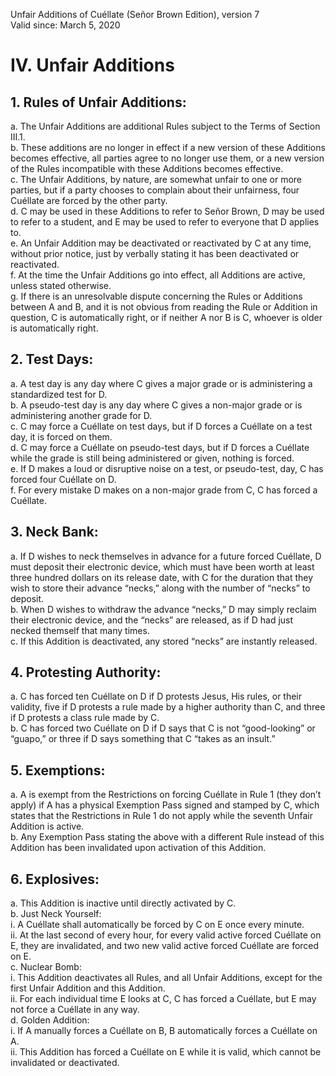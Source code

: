 Unfair Additions of Cuéllate (Señor Brown Edition), version 7  
Valid since: March 5, 2020

# IV. Unfair Additions
## 1. Rules of Unfair Additions:
a. The Unfair Additions are additional Rules subject to the Terms of Section III.1.  
b. These additions are no longer in effect if a new version of these Additions becomes effective, all parties agree to no longer use them, or a new version of the Rules incompatible with these Additions becomes effective.  
c. The Unfair Additions, by nature, are somewhat unfair to one or more parties, but if a party chooses to complain about their unfairness, four Cuéllate are forced by the other party.  
d. C may be used in these Additions to refer to Señor Brown, D may be used to refer to a student, and E may be used to refer to everyone that D applies to.  
e. An Unfair Addition may be deactivated or reactivated by C at any time, without prior notice, just by verbally stating it has been deactivated or reactivated.  
f. At the time the Unfair Additions go into effect, all Additions are active, unless stated otherwise.  
g. If there is an unresolvable dispute concerning the Rules or Additions between A and B, and it is not obvious from reading the Rule or Addition in question, C is automatically right, or if neither A nor B is C, whoever is older is automatically right.

## 2. Test Days:
a. A test day is any day where C gives a major grade or is administering a standardized test for D.  
b. A pseudo-test day is any day where C gives a non-major grade or is administering another grade for D.  
c. C may force a Cuéllate on test days, but if D forces a Cuéllate on a test day, it is forced on them.  
d. C may force a Cuéllate on pseudo-test days, but if D forces a Cuéllate while the grade is still being administered or given, nothing is forced.  
e. If D makes a loud or disruptive noise on a test, or pseudo-test, day, C has forced four Cuéllate on D.  
f. For every mistake D makes on a non-major grade from C, C has forced a Cuéllate.

## 3. Neck Bank:
a. If D wishes to neck themselves in advance for a future forced Cuéllate, D must deposit their electronic device, which must have been worth at least three hundred dollars on its release date, with C for the duration that they wish to store their advance “necks,” along with the number of “necks” to deposit.  
b. When D wishes to withdraw the advance “necks,” D may simply reclaim their electronic device, and the “necks” are released, as if D had just necked themself that many times.  
c. If this Addition is deactivated, any stored “necks” are instantly released.

## 4. Protesting Authority:
a. C has forced ten Cuéllate on D if D protests Jesus, His rules, or their validity, five if D protests a rule made by a higher authority than C, and three if D protests a class rule made by C.  
b. C has forced two Cuéllate on D if D says that C is not “good-looking” or “guapo,” or three if D says something that C “takes as an insult.”

## 5. Exemptions:
a. A is exempt from the Restrictions on forcing Cuéllate in Rule 1 (they don’t apply) if A has a physical Exemption Pass signed and stamped by C, which states that the Restrictions in Rule 1 do not apply while the seventh Unfair Addition is active.  
b. Any Exemption Pass stating the above with a different Rule instead of this Addition has been invalidated upon activation of this Addition.

## 6. Explosives:
a. This Addition is inactive until directly activated by C.  
b. Just Neck Yourself:  
&#9;i. A Cuéllate shall automatically be forced by C on E once every minute.  
&#9;ii. At the last second of every hour, for every valid active forced Cuéllate on E, they are invalidated, and two new valid active forced Cuéllate are forced on E.  
c. Nuclear Bomb:  
&#9;i. This Addition deactivates all Rules, and all Unfair Additions, except for the first Unfair Addition and this Addition.   
&#9;ii. For each individual time E looks at C, C has forced a Cuéllate, but E may not force a Cuéllate in any way.  
d. Golden Addition:  
&#9;i. If A manually forces a Cuéllate on B, B automatically forces a Cuéllate on A.  
&#9;ii. This Addition has forced a Cuéllate on E while it is valid, which cannot be invalidated or deactivated.
